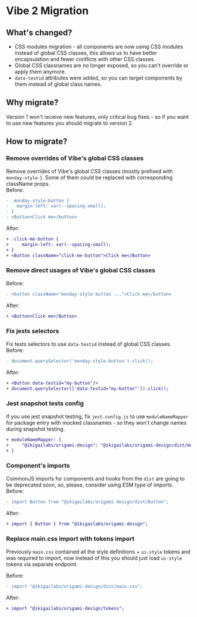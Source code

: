 # Vibe 2 Migration

## What's changed?

- CSS modules migration - all components are now using CSS modules instead of global CSS classes, this allows us to have better encapsulation and fewer conflicts with other CSS classes.
- Global CSS classnames are no longer exposed, so you can't override or apply them anymore.
- `data-testid` attributes were added, so you can target components by them instead of global class names.

## Why migrate?

Version 1 won't receive new features, only critical bug fixes - so if you want to use new features you should migrate to version 2.

## How to migrate?

### Remove overrides of Vibe's global CSS classes

Remove overrides of Vibe's global CSS classes (mostly prefixed with `monday-style-`). Some of them could be replaced with corresponding className props.  
Before:

```diff
- .monday-style-button {
-   margin-left: var(--spacing-small);
- }
- <Button>Click me</button>
```

After:

```diff
+ .click-me-button {
+     margin-left: var(--spacing-small);
+ }
+ <Button className="click-me-button">Click me</Button>
```

### Remove direct usages of Vibe's global CSS classes

Before:

```diff
- <button className="monday-style-button ...">Click me</button>
```

After:

```diff
+ <Button>Click me</Button>
```

### Fix jests selectors

Fix tests selectors to use `data-testid` instead of global CSS classes.  
Before:

```diff
- document.querySelector('monday-style-button').click();
```

After:

```diff
+ <Button data-testid="my-button"/>
+ document.querySelector(['data-testid="my-button"']).click();
```

### Jest snapshot tests config

If you use jest snapshot testing, fix `jest.config.js` to use `moduleNameMapper` for package entry with mocked classnames - so they won't change names during snapshot testing.

```diff
+ moduleNameMapper: {
+     "@ikigailabs/origami-design": "@ikigailabs/origami-design/dist/mocked_classnames_esm/src/index.js"
+ }
```

### Component's imports

CommonJS imports for components and hooks from the `dist` are going to be deprecated soon, so, please, consider using ESM type of imports.  
Before:

```diff
- import Button from "@ikigailabs/origami-design/dist/Button";
```

After:

```diff
+ import { Button } from "@ikigailabs/origami-design";
```

### Replace main.css import with tokens import

Previously `main.css` contained all the style definitions + `ui-style` tokens and was required to import, now instead of this you should just load `ui-style` tokens via separate endpoint.

Before:

```diff
- import "@ikigailabs/origami-design/dist/main.css";
```

After:

```diff
+ import "@ikigailabs/origami-design/tokens";
```
